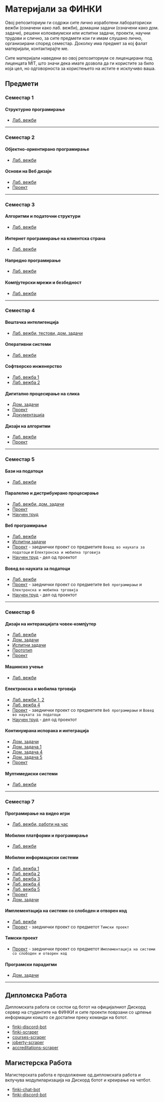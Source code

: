 # Материјали за ФИНКИ

Овој репозиториум ги содржи сите лично изработени лабораториски вежби (означени како лаб. вежби), домашни задачи (означени како дом. задачи), решени колоквиумски или испитни задачи, проекти, научни трудови и слично, за сите предмети кои ги имам слушано лично, организирани според семестар. Доколку има предмет за кој фалат материјали, контактирајте ме.

Сите материјали наведени во овој репозиториум се лиценцирани под лиценцата MIT, што значи дека имате дозвола да ги користите за било која цел, но одговорноста за користењето на истите е исклучиво ваша.

## Предмети

### Семестар 1

#### Структурно програмирање

- [Лаб. вежби](https://github.com/Delemangi/SP)

___

### Семестар 2

#### Објектно-ориентирано програмирање

- [Лаб. вежби](https://github.com/Delemangi/OOP)

#### Основи на Веб дизајн

- [Лаб. вежби](https://github.com/Delemangi/OnVD)
- [Проект](https://github.com/Delemangi/chrome-currency-converter)

___

### Семестар 3

#### Алгоритми и податочни структури

- [Лаб. вежби](https://github.com/Delemangi/AiPS)

#### Интернет програмирање на клиентска страна

- [Лаб. вежби](https://github.com/Delemangi/IPnKS)

#### Напредно програмирање

- [Лаб. вежби](https://github.com/Delemangi/NP)

#### Компјутерски мрежи и безбедност

- [Лаб. вежби](https://github.com/Delemangi/KMiB)

___

### Семестар 4

#### Вештачка интелигенција

- [Лаб. вежби, тестови, дом. задачи](https://github.com/Delemangi/VI)

#### Оперативни системи

- [Лаб. вежби](https://github.com/Delemangi/OS)

#### Софтверско инженерство

- [Лаб. вежба 1](https://github.com/Delemangi/SI_2022_lab1_206055)
- [Лаб. вежба 2](https://github.com/Delemangi/SI_2022_lab2_206055)

#### Дигитално процесирање на слика

- [Дом. задачи](https://github.com/Delemangi/DPnS)
- [Проект](https://github.com/Delemangi/license-plates)
- [Документација](https://github.com/Delemangi/license-plates-docs)

#### Дизајн на алгоритми

- [Лаб. вежби](https://github.com/Delemangi/DnA)
- [Проект](https://github.com/Delemangi/DnA-project)

___

### Семестар 5

#### Бази на податоци

- [Лаб. вежби](https://github.com/Delemangi/BnP)

#### Паралелно и дистрибуирано процесирање

- [Лаб. вежби, дом. задачи](https://github.com/Delemangi/PiDP)
- [Проект](https://github.com/Delemangi/courses-scraper)
- [Научен труд](https://www.overleaf.com/read/hqsnzytcfnpb#d33df2)

#### Веб програмирање

- [Лаб. вежби](https://github.com/Delemangi/VP)
- [Испитни задачи](https://github.com/Delemangi/VP-exams)
- [Проект](https://github.com/Delemangi/commodities-prices-analysis) - заеднички проект со предметите `Вовед во науката за податоци` и `Електронска и мобилна трговија`
- [Научен труд](http://hdl.handle.net/20.500.12188/27395) - дел од проектот

#### Вовед во науката за податоци

- [Лаб. вежби](https://github.com/Delemangi/VvNzP)
- [Проект](https://github.com/Delemangi/commodities-prices-analysis) - заеднички проект со предметите `Веб програмирање` и `Електронска и мобилна трговија`
- [Научен труд](http://hdl.handle.net/20.500.12188/27395) - дел од проектот

___

### Семестар 6

#### Дизајн на интеракцијата човек-компјутер

- [Лаб. вежби](https://github.com/Delemangi/DnICK)
- [Дом. задачи](https://github.com/Delemangi/techbits-docs)
- [Испитни задачи](https://github.com/Delemangi/DnICK-exams)
- [Прототип](https://github.com/Delemangi/techbits-prototype)
- [Проект](https://github.com/Delemangi/techbits)

#### Машинско учење

- [Лаб. вежби](https://github.com/Delemangi/MU)

#### Електронска и мобилна трговија

- [Лаб. вежби 1, 2](https://github.com/Delemangi/EiMT)
- [Лаб. вежба 4](https://github.com/Delemangi/EiMT-DDD)
- [Проект](https://github.com/Delemangi/commodities-prices-analysis) - заеднички проект со предметите `Веб програмирање` и `Вовед во науката за податоци`
- [Научен труд](http://hdl.handle.net/20.500.12188/27395) - дел од проектот

#### Континуирана испорака и интеграција

- [Дом. задачи](https://github.com/Delemangi/KIiI)
- [Дом. задача 1](https://github.com/Delemangi/KIII-1)
- [Дом. задача 4](https://github.com/Delemangi/KIII-4)
- [Дом. задача 5](https://github.com/Delemangi/KIII-5)
- [Проект](https://github.com/Delemangi/books-crud)

#### Мултимедиски системи

- [Лаб. вежби](https://github.com/Delemangi/MS)

___

### Семестар 7

#### Програмирање на видео игри

- [Лаб. вежби, работи на час](https://github.com/Delemangi/PnVI)

#### Мобилни платформи и програмирање

- [Лаб. вежби](https://github.com/Delemangi/MPiP)

#### Мобилни информациски системи

- [Лаб. вежба 1](https://github.com/Delemangi/MIS-1)
- [Лаб. вежба 2](https://github.com/Delemangi/MIS-2)
- [Лаб. вежба 3](https://github.com/Delemangi/MIS-3)
- [Лаб. вежба 4](https://github.com/Delemangi/MIS-4)
- [Лаб. вежба 5](https://github.com/Delemangi/MIS-5)
- [Проект](https://github.com/Delemangi/finsight)
- [Дом. задачи](https://github.com/Delemangi/finsight-docs)

#### Имплементација на системи со слободен и отворен код

- [Лаб. вежби](https://github.com/Delemangi/InSsSiOK)
- [Проект](https://github.com/Delemangi/synthra) - заеднички проект со предметот `Тимски проект`

#### Тимски проект

- [Проект](https://github.com/Delemangi/synthra) - заеднички проект со предметот `Имплементација на системи со слободен и отворен код`

#### Програмски парадигми

- [Дом. задачи](https://github.com/Delemangi/PP)

___

## Дипломска Работа

Дипломската работа се состои од ботот на официјалниот Дискорд сервер на студентите на ФИНКИ и сите проекти поврзани со црпење информации коишто се достапни преку команди на ботот.

- [finki-discord-bot](https://github.com/Delemangi/finki-discord-bot)
- [finki-scraper](https://github.com/Delemangi/finki-scraper)
- [courses-scraper](https://github.com/Delemangi/courses-scraper)
- [joberty-scraper](https://github.com/Delemangi/joberty-scraper)
- [accreditations-scraper](https://github.com/Delemangi/accreditations-scraper)

## Магистерска Работа

Магистерската работа е продолжение од дипломската работа и вклучува модулиларизација на Дискорд ботот и креирање на четбот.

- [finki-chat-bot](https://github.com/Delemangi/finki-chat-bot)
- [finki-discord-bot](https://github.com/Delemangi/finki-discord-bot)
